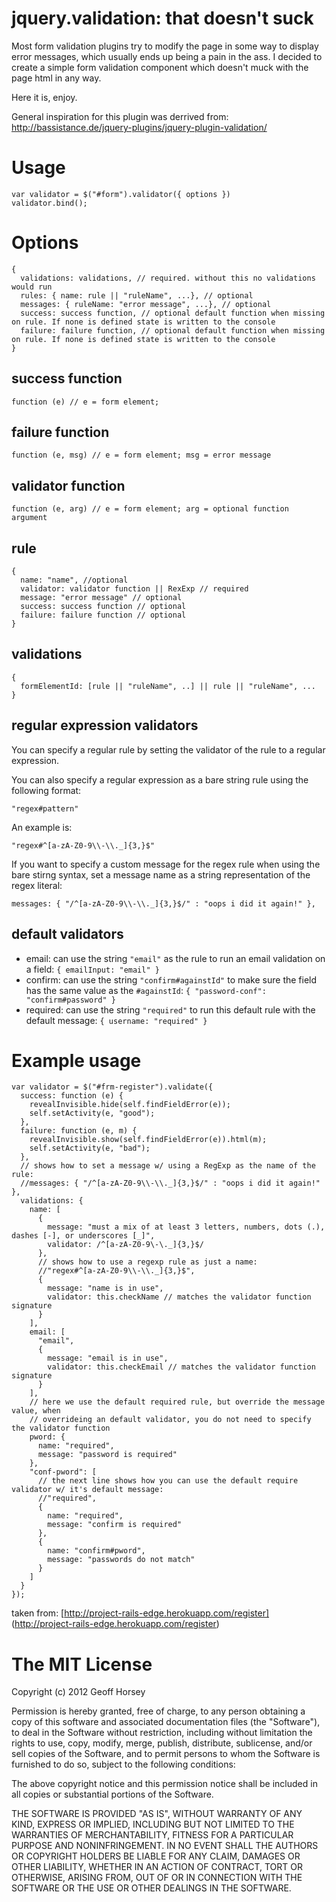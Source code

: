 jquery.validation: that doesn't suck
===
Most form validation plugins try to modify the page in some way to display error
messages, which usually ends up being a pain in the ass.  I decided to create a 
simple form validation component which doesn't muck with the page html in any way.

Here it is, enjoy.

General inspiration for this plugin was derrived from: http://bassistance.de/jquery-plugins/jquery-plugin-validation/

Usage
===
    var validator = $("#form").validator({ options })
    validator.bind();

Options
===
    {
      validations: validations, // required. without this no validations would run
      rules: { name: rule || "ruleName", ...}, // optional 
      messages: { ruleName: "error message", ...}, // optional 
      success: success function, // optional default function when missing on rule. If none is defined state is written to the console
      failure: failure function, // optional default function when missing on rule. If none is defined state is written to the console
    }

success function
---
    function (e) // e = form element;

failure function
---
    function (e, msg) // e = form element; msg = error message

validator function
---
    function (e, arg) // e = form element; arg = optional function argument

rule
---
    {
      name: "name", //optional 
      validator: validator function || RexExp // required
      message: "error message" // optional
      success: success function // optional
      failure: failure function // optional
    }

validations
---
    {
      formElementId: [rule || "ruleName", ..] || rule || "ruleName", ...
    }

regular expression validators
---
You can specify a regular rule by setting the validator of the rule to a regular expression.

You can also specify a regular expression as a bare string rule using the following format:

    "regex#pattern"

An example is:

    "regex#^[a-zA-Z0-9\\-\\._]{3,}$"

If you want to specify a custom message for the regex rule when using the bare stirng syntax, set a
message name as a string representation of the regex literal: 

    messages: { "/^[a-zA-Z0-9\\-\\._]{3,}$/" : "oops i did it again!" },

default validators
---
 * email: can use the string `"email"` as the rule to run an email validation on a field: `{ emailInput: "email" }`
 * confirm: can use the string `"confirm#againstId"` to make sure the field has the same value as the `#againstId`: `{ "password-conf": "confirm#password" }`
 * required: can use the string `"required"` to run this default rule with the default message: `{ username: "required" }`

Example usage
===
    var validator = $("#frm-register").validate({
      success: function (e) {
        revealInvisible.hide(self.findFieldError(e));
        self.setActivity(e, "good");
      },
      failure: function (e, m) {
        revealInvisible.show(self.findFieldError(e)).html(m);
        self.setActivity(e, "bad");
      },
      // shows how to set a message w/ using a RegExp as the name of the rule:
      //messages: { "/^[a-zA-Z0-9\\-\\._]{3,}$/" : "oops i did it again!" },
      validations: {
        name: [
          {
            message: "must a mix of at least 3 letters, numbers, dots (.), dashes [-], or underscores [_]",
            validator: /^[a-zA-Z0-9\-\._]{3,}$/
          },
          // shows how to use a regexp rule as just a name:
          //"regex#^[a-zA-Z0-9\\-\\._]{3,}$",
          {
            message: "name is in use",
            validator: this.checkName // matches the validator function signature
          }
        ],
        email: [
          "email",
          {
            message: "email is in use",
            validator: this.checkEmail // matches the validator function signature
          }
        ],
        // here we use the default required rule, but override the message value, when 
        // overrideing an default validator, you do not need to specify the validator function
        pword: {
          name: "required",
          message: "password is required"
        },
        "conf-pword": [
          // the next line shows how you can use the default require validator w/ it's default message:
          //"required", 
          {
            name: "required",
            message: "confirm is required"
          },
          {
            name: "confirm#pword",
            message: "passwords do not match"
          }
        ]
      }
    });

taken from: [http://project-rails-edge.herokuapp.com/register] (http://project-rails-edge.herokuapp.com/register)

The MIT License
=== 
 Copyright (c) 2012 Geoff Horsey
 
 Permission is hereby granted, free of charge, to any person obtaining a copy
 of this software and associated documentation files (the "Software"), to deal
 in the Software without restriction, including without limitation the rights
 to use, copy, modify, merge, publish, distribute, sublicense, and/or sell
 copies of the Software, and to permit persons to whom the Software is
 furnished to do so, subject to the following conditions:
 
 The above copyright notice and this permission notice shall be included in
 all copies or substantial portions of the Software.

 THE SOFTWARE IS PROVIDED "AS IS", WITHOUT WARRANTY OF ANY KIND, EXPRESS OR
 IMPLIED, INCLUDING BUT NOT LIMITED TO THE WARRANTIES OF MERCHANTABILITY,
 FITNESS FOR A PARTICULAR PURPOSE AND NONINFRINGEMENT. IN NO EVENT SHALL THE
 AUTHORS OR COPYRIGHT HOLDERS BE LIABLE FOR ANY CLAIM, DAMAGES OR OTHER
 LIABILITY, WHETHER IN AN ACTION OF CONTRACT, TORT OR OTHERWISE, ARISING FROM,
 OUT OF OR IN CONNECTION WITH THE SOFTWARE OR THE USE OR OTHER DEALINGS IN
 THE SOFTWARE.

